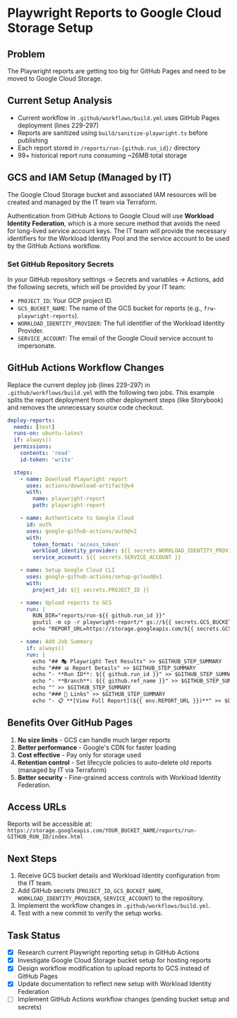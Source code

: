 # Playwright Reports to Google Cloud Storage Setup

## Problem

The Playwright reports are getting too big for GitHub Pages and need to be moved to Google Cloud Storage.

## Current Setup Analysis

- Current workflow in `.github/workflows/build.yml` uses GitHub Pages deployment (lines 229-297)
- Reports are sanitized using `build/sanitize-playwright.ts` before publishing
- Each report stored in `/reports/run-{github.run_id}/` directory
- 99+ historical report runs consuming ~26MB total storage

## GCS and IAM Setup (Managed by IT)

The Google Cloud Storage bucket and associated IAM resources will be created and managed by the IT team via Terraform.

Authentication from GitHub Actions to Google Cloud will use **Workload Identity Federation**, which is a more secure method that avoids the need for long-lived service account keys. The IT team will provide the necessary identifiers for the Workload Identity Pool and the service account to be used by the GitHub Actions workflow.

### Set GitHub Repository Secrets

In your GitHub repository settings → Secrets and variables → Actions, add the following secrets, which will be provided by your IT team:

- `PROJECT_ID`: Your GCP project ID.
- `GCS_BUCKET_NAME`: The name of the GCS bucket for reports (e.g., `frw-playwright-reports`).
- `WORKLOAD_IDENTITY_PROVIDER`: The full identifier of the Workload Identity Provider.
- `SERVICE_ACCOUNT`: The email of the Google Cloud service account to impersonate.

## GitHub Actions Workflow Changes

Replace the current deploy job (lines 229-297) in `.github/workflows/build.yml` with the following two jobs. This example splits the report deployment from other deployment steps (like Storybook) and removes the unnecessary source code checkout.

```yaml
deploy-reports:
  needs: [test]
  runs-on: ubuntu-latest
  if: always()
  permissions:
    contents: 'read'
    id-token: 'write'

  steps:
    - name: Download Playwright report
      uses: actions/download-artifact@v4
      with:
        name: playwright-report
        path: playwright-report

    - name: Authenticate to Google Cloud
      id: auth
      uses: google-github-actions/auth@v2
      with:
        token_format: 'access_token'
        workload_identity_provider: ${{ secrets.WORKLOAD_IDENTITY_PROVIDER }}
        service_account: ${{ secrets.SERVICE_ACCOUNT }}

    - name: Setup Google Cloud CLI
      uses: google-github-actions/setup-gcloud@v1
      with:
        project_id: ${{ secrets.PROJECT_ID }}

    - name: Upload reports to GCS
      run: |
        RUN_DIR="reports/run-${{ github.run_id }}"
        gsutil -m cp -r playwright-report/* gs://${{ secrets.GCS_BUCKET_NAME }}/$RUN_DIR/
        echo "REPORT_URL=https://storage.googleapis.com/${{ secrets.GCS_BUCKET_NAME }}/$RUN_DIR/index.html" >> $GITHUB_ENV

    - name: Add Job Summary
      if: always()
      run: |
        echo "## 🎭 Playwright Test Results" >> $GITHUB_STEP_SUMMARY
        echo "### 📊 Report Details" >> $GITHUB_STEP_SUMMARY
        echo "- **Run ID**: ${{ github.run_id }}" >> $GITHUB_STEP_SUMMARY
        echo "- **Branch**: ${{ github.ref_name }}" >> $GITHUB_STEP_SUMMARY
        echo "" >> $GITHUB_STEP_SUMMARY
        echo "### 🔗 Links" >> $GITHUB_STEP_SUMMARY
        echo "- 📋 **[View Full Report](${{ env.REPORT_URL }})**" >> $GITHUB_STEP_SUMMARY
```

## Benefits Over GitHub Pages

1. **No size limits** - GCS can handle much larger reports
2. **Better performance** - Google's CDN for faster loading
3. **Cost effective** - Pay only for storage used
4. **Retention control** - Set lifecycle policies to auto-delete old reports (managed by IT via Terraform)
5. **Better security** - Fine-grained access controls with Workload Identity Federation.

## Access URLs

Reports will be accessible at:
`https://storage.googleapis.com/YOUR_BUCKET_NAME/reports/run-GITHUB_RUN_ID/index.html`

## Next Steps

1. Receive GCS bucket details and Workload Identity configuration from the IT team.
2. Add GitHub secrets (`PROJECT_ID`, `GCS_BUCKET_NAME`, `WORKLOAD_IDENTITY_PROVIDER`, `SERVICE_ACCOUNT`) to the repository.
3. Implement the workflow changes in `.github/workflows/build.yml`.
4. Test with a new commit to verify the setup works.

## Task Status

- [x] Research current Playwright reporting setup in GitHub Actions
- [x] Investigate Google Cloud Storage bucket setup for hosting reports
- [x] Design workflow modification to upload reports to GCS instead of GitHub Pages
- [x] Update documentation to reflect new setup with Workload Identity Federation
- [ ] Implement GitHub Actions workflow changes (pending bucket setup and secrets)

